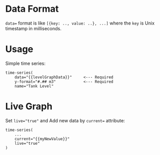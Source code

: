 # Data Format

`data=` format is like `[{key: .., value: ..}, ...]` where the `key` is Unix timestamp
in milliseconds.

# Usage

Simple time series:

```pug
time-series(
    data="{{levelGraphData}}"     <--- Required
    y-format="#.## m3"            <--- Required
    name="Tank Level"
```


# Live Graph

Set `live="true"` and Add new data by `current=` attribute:

```pug
time-series(
    ...
    current="{{myNewValue}}"
    live="true"
)
```

